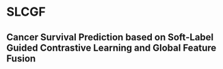 # SLCGF
## Cancer Survival Prediction based on Soft-Label Guided Contrastive Learning and Global Feature Fusion
